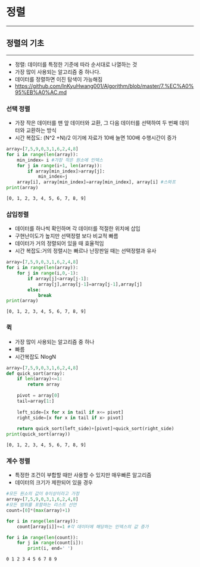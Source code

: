 # 정렬
---
## 정렬의 기초
---
- 정렬: 데이터를 특정한 기준에 따라 순서대로 나열하는 것
- 가장 많이 사용되는 알고리즘 중 하나다.
- 데이터를 정렬하면 이진 탐색이 가능해짐
- https://github.com/InKyuHwang001/Algorithm/blob/master/7.%EC%A0%95%EB%A0%AC.md
### 선택 정렬
- 가장 작은 데이터를 맨 앞 데이터와 교환, 그 다음 데이터를 선택하여 두 번째 데이터와 교환하는 방식
- 시간 복잡도: (N^2 +N)/2 이기에 자료가 10배 늘면 100배 수행시간이 증가


```python
array=[7,5,9,0,3,1,6,2,4,8]
for i in range(len(array)):
    min_index= i #가장 작은 원소에 인덱스
    for j in range(i+1, len(array)):
        if array[min_index]>array[j]:
            min_index=j
    array[i], array[min_index]=array[min_index], array[i] #스와프
print(array)
```

    [0, 1, 2, 3, 4, 5, 6, 7, 8, 9]
    

### 삽입정렬
- 데이터를 하나씩 확인하며 각 데이터를 적절한 위치에 삽입
- 구현난이도가 높지만 선택정렬 보다 비교적 빠름
- 데이터가 거의 정렬되어 있을 때 효율적임
- 시간 복잡도:거의 정렬시는 빠르나 난장판일 때는 선택정렬과 유사


```python
array=[7,5,9,0,3,1,6,2,4,8]
for i in range(len(array)):
    for j in range(i,0,-1):
        if array[j]<array[j-1]:
            array[j],array[j-1]=array[j-1],array[j]
        else:
            break
print(array)
```

    [0, 1, 2, 3, 4, 5, 6, 7, 8, 9]
    

### 퀵
- 가장 많이 사용되는 알고리즘 중 하나
- 빠름
- 시간복잡도 NlogN


```python
array=[7,5,9,0,3,1,6,2,4,8]
def quick_sort(array):
    if len(array)<=1:
        return array
    
    pivot = array[0]
    tail=array[1:]
    
    left_side=[x for x in tail if x<= pivot]
    right_side=[x for x in tail if x> pivot]
    
    return quick_sort(left_side)+[pivot]+quick_sort(right_side)
print(quick_sort(array))
```

    [0, 1, 2, 3, 4, 5, 6, 7, 8, 9]
    

### 계수 정렬
- 특정한 조건이 부합할 때만 사용할 수 있지만 매우빠른 알고리즘
- 데이터의 크기가 제한되어 있을 경우


```python
#모든 원소의 값이 0이상이라고 가정
array=[7,5,9,0,3,1,6,2,4,8]
#모든 범위를 포함하는 리스트 선언
count=[0]*(max(array)+1)

for i in range(len(array)):
    count[array[i]]+=1 #각 데이터에 해당하는 인덱스의 값 증가

for i in range(len(count)):
    for j in range(count[i]):
        print(i, end=' ')
```

    0 1 2 3 4 5 6 7 8 9 


```python

```

